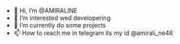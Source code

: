 - 👋 Hi, I’m @AMIRALINE
- 👀 I’m interested wed developering
- 🌱 I’m currently do some projects
- 📫 How to reach me in telegram its my id @amirali_ne46

<!---
AMIRALINE/AMIRALINE is a ✨ special ✨ repository because its `README.md` (this file) appears on your GitHub profile.
You can click the Preview link to take a look at your changes.
--->
